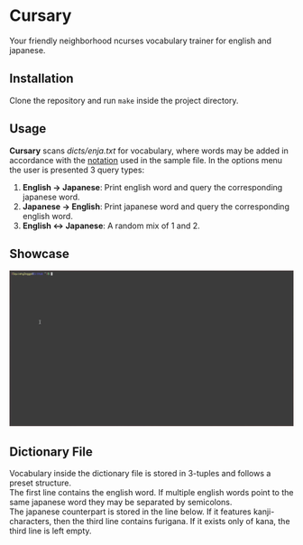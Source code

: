 # Cursary #
Your friendly neighborhood ncurses vocabulary trainer for english and japanese.

## Installation ##
Clone the repository and run `make` inside the project directory.

## Usage ##
__Cursary__ scans _dicts/enja.txt_ for vocabulary, where words may be added in accordance with the [notation](#dictionary-file) used in the sample file.
In the options menu the user is presented 3 query types:
1. __English -> Japanese__: Print english word and query the corresponding japanese word.
2. __Japanese -> English__: Print japanese word and query the corresponding english word.
3. __English <-> Japanese__: A random mix of 1 and 2.

## Showcase ##
![Cursary](demo/cursary.gif)

## Dictionary File ##
Vocabulary inside the dictionary file is stored in 3-tuples and follows a preset structure.\
The first line contains the english word. If multiple english words point to the same japanese word they may be separated by semicolons.\
The japanese counterpart is stored in the line below. If it features kanji-characters, then the third line contains furigana.
If it exists only of kana, the third line is left empty.
